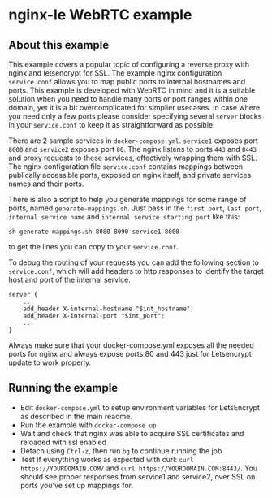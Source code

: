 # nginx-le WebRTC example

## About this example

This example covers a popular topic of configuring a reverse proxy with nginx and letsencrypt for SSL. The example nginx configuration ```service.conf``` allows you to map public ports to internal hostnames and ports. This example is developed with WebRTC in mind and it is a suitable solution when you need to handle many ports or port ranges within one domain, yet it is a bit overcomplicated for simplier usecases. In case where you need only a few ports please consider specifying several ```server``` blocks in your ```service.conf``` to keep it as straightforward as possible.

There are 2 sample services in ```docker-compose.yml```.
```service1``` exposes port ```8000``` and ```service2``` exposes port ```80```.
The nginx listens to ports ```443``` and ```8443``` and proxy requests to these services, effectively wrapping them with SSL. The nginx configuration file ```service.conf``` contains mappings between publically accessible ports, exposed on nginx itself, and private services names and their ports.

There is also a script to help you generate mappings for some range of ports, named `generate-mappings.sh`. Just pass in the `first port`, `last port`, `internal service name` and `internal service starting port` like this:

```
sh generate-mappings.sh 8080 8090 service1 8000
```

to get the lines you can copy to your `service.conf`.


To debug the routing of your requests you can add the following section to ```service.conf```, which will add headers to http responses to identify the target host and port of the internal service.

```
server {
    ...
    add_header X-internal-hostname "$int_hostname";
    add_header X-internal-port "$int_port";
    ...
}
```

Always make sure that your docker-compose.yml exposes all the needed ports for nginx and always expose ports 80 and 443 just for Letsencrypt update to work properly.

## Running the example

- Edit ```docker-compose.yml``` to setup environment variables for LetsEncrypt as described in the main readme.
- Run the example with ```docker-compose up```
- Wait and check that nginx was able to acquire SSL certificates and reloaded with ssl enabled
- Detach using ```Ctrl-z```, then run ```bg``` to continue running the job
- Test if everything works as expected with curl: ```curl https://YOURDOMAIN.COM/``` and ```curl https://YOURDOMAIN.COM:8443/```. You should see proper responses from service1 and service2, over SSL on ports you've set up mappings for.

